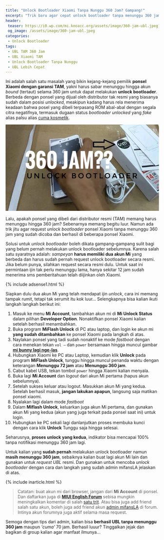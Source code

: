 ```yaml
---
title: "Unlock Bootloader Xiaomi Tanpa Nunggu 360 Jam? Gampang!"
excerpt: "Trik baru agar cepat unlock bootloader tanpa menunggu 360 jam bound untuk Xiaomi garansi TAM. Langkahnya lengkap luur.."
header:
 teaser: https://i0.wp.com/mi.knoacc.org/assets/image/360-jam-ubl.jpeg?resize=360,200
 og_image: /assets/image/360-jam-ubl.jpeg
categories:
 - Unlock Bootloader
tags:
 - UBL TAM 360 Jam
 - UBL Xiaomi TAM
 - Unlock Bootloader Tanpa Nunggu
 - UBL Lebih Cepat
---
```


Ini adalah salah satu masalah yang bikin kejang-kejang pemilik **ponsel Xiaomi dengan garansi TAM**, yakni harus sabar menunggu hingga akun _bound_ (tertaut) selama 360 jam untuk dapat melakukan **unlock bootloader**. Berbeda dengan ponsel yang dijual oleh distributor tak resmi yang biasanya sudah dalam posisi _unlocked_, meakipun kadang harus rela menerima keadaan bahwa posel yang dibeli terpasang ROM abal-abal dengan segala citra negatifnya, termasuk dugaan status _bootloader unlocked_ yang _fake_ alias palsu alias [cuma kosmetik](https://mi.knoacc.org/ciri-baru-rom-abal-abal-xiaomi). 

![UBL TAM 360 jam](/assets/image/360-jam-ubl.jpeg)

Lalu, apakah ponsel yang dibeli dari distributor resmi (TAM) memang harus menunggu hingga 360 jam? Sebenarnya memang begitu luur. Namun ada trik jitu agar request _unlock bootloader_ ponsel Xiaomi tanpa menunggu 360 jam yang sudah dicoba dan berhasil di beberapa ponsel Xiaomi.

Solusi untuk _unlock bootloader_ boleh dikata gampang–gampang sulit bagi yang belum pernah melakukan unlock bootloader sebelumnya. Karena salah satu syaratnya adalah: _sampeyan_ **harus memiliki dua akun Mi** yang berbeda dan harus sudah pernah request unlock bootloader secara resmi. Jika belum punya, silahkan request secara resmi dulu. Untuk saat ini permintaan ijin tak perlu menunggu lama, hanya sekitar 12 jam sudah menerima sms pemberitahuan telah diijinkan oleh Xiaomi.

{% include adsense1.html %}

Siapkan dulu dua akun Mi yang telah mendapat ijin _unlock_, cara ini memang tampak rumit, tetapi tak serumit itu kok luur... Selengkapnya bisa kalian ikuti langkah langkah berikut ini:

1. Masuk ke menu **Mi Account**, tambahkan akun mi di **Mi Unlock Status** dalam pilihan **Developer Option**. Nonaktifkan ponsel Xiaomi kalian setelah berhasil menambahkan.
2. Buka program **MiFlash Unlock** di PC atau laptop, dan login ke akun mi **yang sudah ditambahkan** ke ponsel Xiaomi pada langkah di atas.
3. Naylakan ponsel yang tadi sudah nonaktif ke mode _fastboot_ dengan cara menekan tekan `vol –` dan `power` bersamaan hingga muncul gambar **[mi bunny lagi nge-las](/https://3.bp.blogspot.com/-XBj54LA92Sg/Wa2JYedr6xI/AAAAAAAAGG8/rfmflPxXXfkD2Jbfpu_Iwh0LY803xCrPQCLcBGAs/s1600/xiaomi-mi5c-fastboot-mode.jpg)**.
4. Hubungkan Xiaomi ke PC atau Laptop, kemudian klik **Unlock** pada program **MiFlash Unlock**, tunggu hingga muncul penanda waktu dengan keterangan **Menunggu 72 jam** atau **Menunggu 360 jam**.
5. Cabut kabel USB, tekan tombol `power` hingga Xiaomi kalian menyala.
6. Buka lagi **Mi Account** dan _logout_ dari akun Mi pertama (hapus akun sebelumnya).
7. Setelah sukses keluar atau logout. Masukkan akun Mi yang kedua. Setelah berhasil masuk, **jangan lakukan apapun**, langsung saja matikan ponsel xiaomi.
8. Nyalakan lagi dalam mode _fastboot_
9. Dalam **Miflash Unlock**, keluarkan juga akun Mi pertama, dan gunakan akun Mi yang kedua (akun yang juga terkait pada ponsel saat ini) untuk login.
10. Hubungkan ke PC sekali lagi danlanjutkan proses membuka kunci dengan cara klik **Unlock** Tunggu saja hingga selesai.

Seharusnya, **proses unlock yang kedua**, indikator bisa mencapai 100% tanpa notifikasi menunggu 360 jam lagi.

Untuk kalian yang **sudah pernah** melakukan unlock bootloader namun **masih menunggu 360 jam**, sebaiknya kalian buat lagi akun Mi lain dan gunakan untuk _request UBL_ resmi. Dan gunakan untuk mencoba _unlock bootloader_  dengan cara dan langkah yang sudah admin mifansLA jelaskan di atas.

{% include inarticle.html %}

> Catatan: buat akun mi dari browser, jangan dari **Mi Account** di ponsel. Dan daftarkan juga di [**MIUI English Forum**](http://en.miui.com/register) sebisa mungkin meningkalkan komentar di salah [satu trit](http://en.miui.com/thread-435893-1-1.html). Atau bisa juga add friend salah satu akun, boleh juga add friend akun [admin mifansLA](http://en.miui.com/index.php?238545849) di forum. Intinya akun forumnya juga aktif selama masa request.

Semoga dengan tips dari admin, kalian bisa **berhasil UBL tanpa menunggu 360 jam** maupun _'cuma'_ 70 jam. Berhasil luuur? Tinggalkan jejak dan bagikan di group kalian agar manfaat ilmunya...
